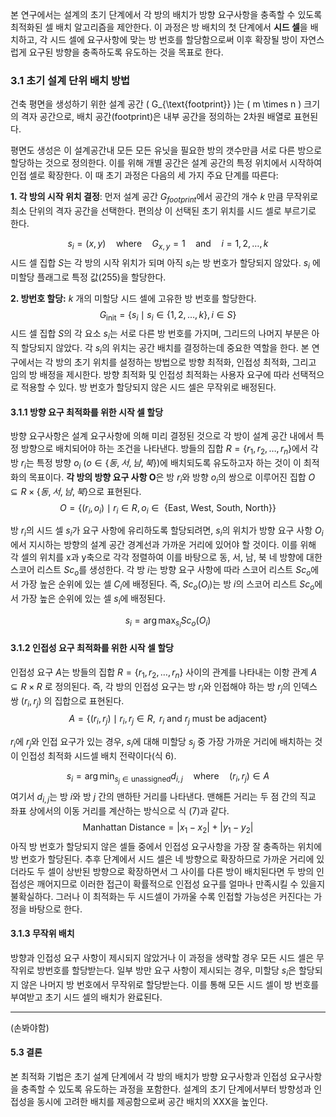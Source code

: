 본 연구에서는 설계의 초기 단계에서 각 방의 배치가 방향 요구사항을 충족할 수 있도록 최적화된 셀 배치 알고리즘을 제안한다. 이 과정은 방 배치의 첫 단계에서 **시드 셀**을 배치하고, 각 시드 셀에 요구사항에 맞는 방 번호를 할당함으로써 이후 확장될 방이 자연스럽게 요구된 방향을 충족하도록 유도하는 것을 목표로 한다.


### 3.1 초기 설계 단위 배치 방법

건축 평면을 생성하기 위한 설계 공간 \( G_{\text{footprint}} \)는 \( m \times n \) 크기의 격자 공간으로, 배치 공간(footprint)은 내부 공간을 정의하는 2차원 배열로 표현된다. 

평면도 생성은 이 설계공간내 모든 모든 유닛을 필요한 방의 갯수만큼 서로 다른 방으로 할당하는 것으로 정의한다. 이를 위해 개별 공간은 설계 공간의 특정 위치에서 시작하여 인접 셀로 확장한다. 이 때 초기 과정은 다음의 세 가지 주요 단계를 따른다:

**1. 각 방의 시작 위치 결정**:
먼저 설계 공간 $G_{footprint}$에서 공간의 개수 $k$ 만큼 무작위로 최소 단위의 격자 공간을 선택한다.  편의상 이 선택된 초기 위치를 시드 셀로 부르기로 한다.  

$$
s_i = (x, y) \quad \text{where} \quad G_{x,y} = 1 \quad \text{and} \quad i = 1, 2, \dots, k
$$
시드 셀 집합 $S$는 각 방의 시작 위치가 되며 아직 $s_i$는 방 번호가 할당되지 않았다. $s_i$ 에 미할당 플래그로 특정 값(255)을 할당한다. 

 **2. 방번호 할당:** 
 $k$ 개의 미할당 시드 셀에 고유한 방 번호를 할당한다.  
$$G_{\text{init}} = \{s_{i} \mid s_{i} \in \{1, 2, \ldots, k\}, i \in S \}\tag{2} $$
 시드 셀 집합 $S$의 각 요소 $s_i$는 서로 다른 방 번호를 가지며, 그리드의 나머지 부분은 아직 할당되지 않았다.   각 $s_i$의 위치는  공간 배치를 결정하는데 중요한 역할을 한다. 본 연구에서는 각 방의 초기 위치를 설정하는 방법으로 방향 최적화, 인접성 최적화, 그리고 임의 방 배정을 제시한다. 방향 최적화 및 인접성 최적화는 사용자 요구에 따라 선택적으로 적용할 수 있다. 방 번호가 할당되지 않은 시드 셀은  무작위로 배정된다. 

#### 3.1.1 방향 요구 최적화를 위한 시작 셀 할당

 방향 요구사항은 설계 요구사항에 의해 미리 결정된 것으로 각 방이 설계 공간 내에서 특정 방향으로 배치되어야 하는 조건을 나타낸다. 방들의 집합 $R = \{r_1, r_2, \dots, r_n\}$에서 각 방 $r_i$​는 특정 방향 $o_i$​ ($o∈\{동,서,남,북\}$) ​에 배치되도록 유도하고자 하는 것이 이 최적화의 목표이다.  **각 방의 방향 요구 사항 O**은 방 $r_i$​와 방향 $o_i$의 쌍으로 이루어진 집합 $O \subseteq R \times \{동, 서, 남, 북\}$으로 표현된다. 
$$O=\{(r_i​,o_i​) \mid r_i​ \in R,o_i​ \in \text{ \{East, West, South, North\} } ​\} $$

   방 $r_i$의 시드 셀 $s_i$가  요구 사항에 유리하도록 할당되려면, $s_i$의 위치가  방향 요구 사항 $O_i$​에서 지시하는 방향의 설계 공간 경계선과 가까운 거리에 있어야 할 것이다. 이를 위해 각 셀의 위치를 x과 y축으로 각각 정렬하여 이를 바탕으로 동, 서, 남, 북 네 방향에 대한 스코어 리스트 $Sc_o$를 생성한다. 각 방 $i$는 방향 요구 사항에 따라 스코어 리스트 $Sc_o$에서 가장 높은 순위에 있는 셀 $C_i$에 배정된다. 즉, $Sc_o(O_i)$는 방 $i$의 스코어 리스트 $Sc_o$에서 가장 높은 순위에 있는 셀 $s_i$에 배정된다. 

$$s_i​=\arg\max_{s_i}​Sc_o(O_i​) \tag{4}$$
#### 3.1.2 인접성 요구 최적화를 위한 시작 셀 할당


인접성 요구 $A$는 방들의 집합 $R = \{r_1, r_2, \dots, r_n\}$ 사이의 관계를 나타내는 이항 관계 $A⊆R×R$ 로 정의된다. 즉, 각 방의 인접성 요구는 방 $r_i$와 인접해야 하는  방 $r_j$의 인덱스 쌍  $(r_i, r_j)$ 의 집합으로 표현된다.
$$A = \{ (r_i, r_j) \mid r_i, r_j \in R,\text{ } r_i \text{ and } r_j \text{ must be adjacent} \} \tag{5}$$

$r_i$에  $r_j$와 인접 요구가 있는 경우, $s_i$에 대해  미할당 $s_j$ 중 가장 가까운 거리에 배치하는 것이 인접성 최적화 시드셀 배치 전략이다(식 6).

$$
s_i = \arg \min_{s_j \in \text{unassigned}} d_{i,j} \quad \text{where} \quad {(r_i, r_j) \in A} \tag{6}
$$
여기서 $d_{i,j}$는 방 $i$와 방 $j$ 간의 맨하탄 거리를 나타낸다. 맨해튼 거리는 두 점 간의 직교 좌표 상에서의 이동 거리를 계산하는 방식으로 식 (7)과 같다.
$$\text{Manhattan Distance} = |x_1 - x_2| + |y_1 - y_2|$$
아직 방 번호가 할당되지 않은 셀들 중에서 인접성 요구사항을 가장 잘 충족하는 위치에 방 번호가 할당된다. 추후 단계에서 시드 셀은 네 방향으로 확장하므로 가까운 거리에 있더라도 두 셀이 상반된 방향으로 확장하면서 그 사이를 다른 방이 배치된다면 두 방의 인접성은 깨어지므로 이러한 접근이 확률적으로 인접성 요구를 얼마나 만족시킬 수 있을지 불확실하다. 그러나 이 최적화는 두 시드셀이 가까울 수록 인접할 가능성은 커진다는 가정을 바탕으로 한다. 


#### 3.1.3  무작위 배치
방향과 인접성  요구 사항이 제시되지 않았거나 이 과정을 생략할 경우 모든 시드 셀은 무작위로 방번호를 할당받는다.  일부 방만 요구 사항이 제시되는 경우, 미할당 $s_i$은 할당되지 않은 나머지 방 번호에서 무작위로  할당받는다. 이를 통해 모든 시드 셀이 방 번호를 부여받고 초기 시드 셀의 배치가 완료된다. 


---
(손봐야함)
#### 5.3 결론

본 최적화 기법은 초기 설계 단계에서 각 방의 배치가 방향 요구사항과 인접성 요구사항을 충족할 수 있도록 유도하는 과정을 포함한다. 설계의 초기 단계에서부터 방향성과 인접성을 동시에 고려한 배치를 제공함으로써 공간 배치의 XXX을 높인다.
